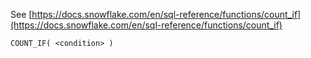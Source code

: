 See [https://docs.snowflake.com/en/sql-reference/functions/count_if](https://docs.snowflake.com/en/sql-reference/functions/count_if)
```
COUNT_IF( <condition> )
```
